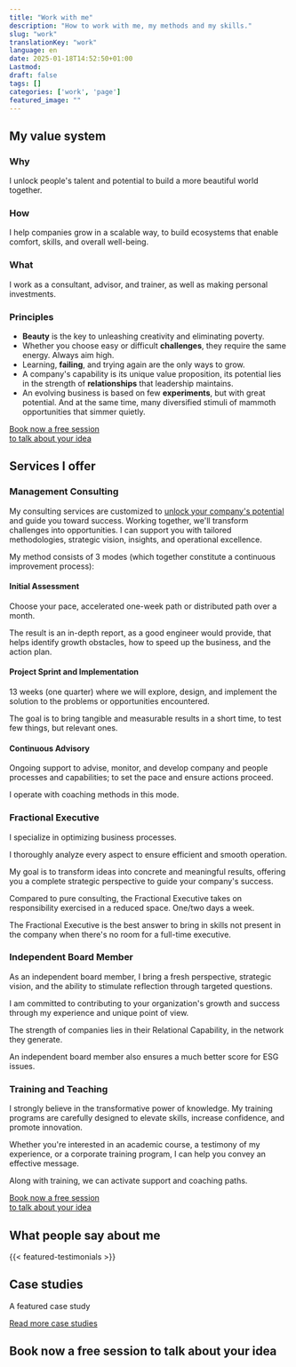 ```yaml
---
title: "Work with me"
description: "How to work with me, my methods and my skills."
slug: "work"
translationKey: "work"
language: en
date: 2025-01-18T14:52:50+01:00
Lastmod: 
draft: false 
tags: []
categories: ['work', 'page']
featured_image: ""
---
```

## My value system

### Why

I unlock people's talent and potential to build a more beautiful world together.

### How

I help companies grow in a scalable way, to build ecosystems that enable comfort, skills, and overall well-being.

### What

I work as a consultant, advisor, and trainer, as well as making personal investments.

### Principles

- **Beauty** is the key to unleashing creativity and eliminating poverty.  
- Whether you choose easy or difficult **challenges**, they require the same energy. Always aim high.  
- Learning, **failing**, and trying again are the only ways to grow.
- A company's capability is its unique value proposition, its potential lies in the strength of **relationships** that leadership maintains.
- An evolving business is based on few **experiments**, but with great potential. And at the same time, many diversified stimuli of mammoth opportunities that simmer quietly.

<a href="#book-now-a-free-session-to-talk-about-your-idea" class="mc-button" id="book-now-button" data-umami-event="Book Now Button Click 1">
    Book now a free session
    <br>
    to talk about your idea
</a>

## Services I offer

### Management Consulting

My consulting services are customized to [unlock your company's potential](/en/business-scalability-engineer) and guide you toward success. Working together, we'll transform challenges into opportunities. I can support you with tailored methodologies, strategic vision, insights, and operational excellence.

My method consists of 3 modes (which together constitute a continuous improvement process):

#### Initial Assessment

Choose your pace, accelerated one-week path or distributed path over a month.

The result is an in-depth report, as a good engineer would provide, that helps identify growth obstacles, how to speed up the business, and the action plan.

#### Project Sprint and Implementation

13 weeks (one quarter) where we will explore, design, and implement the solution to the problems or opportunities encountered.

The goal is to bring tangible and measurable results in a short time, to test few things, but relevant ones.

#### Continuous Advisory

Ongoing support to advise, monitor, and develop company and people processes and capabilities; to set the pace and ensure actions proceed.

I operate with coaching methods in this mode.

### Fractional Executive

I specialize in optimizing business processes.

I thoroughly analyze every aspect to ensure efficient and smooth operation.

My goal is to transform ideas into concrete and meaningful results, offering you a complete strategic perspective to guide your company's success.

Compared to pure consulting, the Fractional Executive takes on responsibility exercised in a reduced space. One/two days a week.

The Fractional Executive is the best answer to bring in skills not present in the company when there's no room for a full-time executive.

### Independent Board Member

As an independent board member, I bring a fresh perspective, strategic vision, and the ability to stimulate reflection through targeted questions.

I am committed to contributing to your organization's growth and success through my experience and unique point of view.

The strength of companies lies in their Relational Capability, in the network they generate.

An independent board member also ensures a much better score for ESG issues.

### Training and Teaching

I strongly believe in the transformative power of knowledge. My training programs are carefully designed to elevate skills, increase confidence, and promote innovation.

Whether you're interested in an academic course, a testimony of my experience, or a corporate training program, I can help you convey an effective message.

Along with training, we can activate support and coaching paths.

<a href="#book-now-a-free-session-to-talk-about-your-idea" class="mc-button" id="book-now-button" data-umami-event="Book Now Button Click 2">
    Book now a free session
    <br>
    to talk about your idea
</a>

## What people say about me

{{< featured-testimonials >}}

## Case studies

A featured case study

[Read more case studies](/en/projects)

## Book now a free session to talk about your idea

<!-- Calendly inline widget begin -->
<div class="calendly-inline-widget" data-url="https://calendly.com/matteo-cervelli/free-strategic-coaching-session" style="min-width:320px;height:700px;"></div>
<script type="text/javascript" src="https://assets.calendly.com/assets/external/widget.js" async></script>
<!-- Calendly inline widget end -->